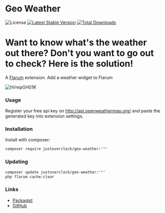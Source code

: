 # Geo Weather

![License](https://img.shields.io/badge/license-MIT-blue.svg) [![Latest Stable Version](https://poser.pugx.org/justoverclock/geo-weather/v)](https://packagist.org/packages/justoverclock/geo-weather) [![Total Downloads](https://poser.pugx.org/justoverclock/geo-weather/downloads)](https://packagist.org/packages/justoverclock/geo-weather)

# Want to know what's the weather out there? Don't you want to go out to check? Here is the solution!

A [Flarum](http://flarum.org) extension. Add a weather widget to Flarum

![hVrepGH01K](https://user-images.githubusercontent.com/79002016/127768086-a72a2a12-2b72-47a5-8317-acf63e6a851f.gif)


### Usage

Register your free api key on http://api.openweathermap.org/ and paste the generated key into extension settings.

### Installation

Install with composer:

```sh
composer require justoverclock/geo-weather:"*"
```

### Updating

```sh
composer update justoverclock/geo-weather:"*"
php flarum cache:clear
```

### Links

- [Packagist](https://packagist.org/packages/justoverclock/geo-weather)
- [GitHub](https://github.com/justoverclockl/geo-weather)

